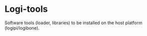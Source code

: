 Logi-tools
==========

Software tools (loader, libraries) to be installed on the host platform (logipi/logibone).
